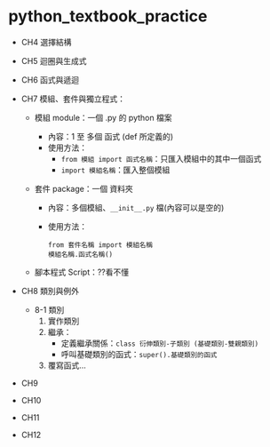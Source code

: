 # python_textbook_practice

- CH4 選擇結構
- CH5 迴圈與生成式
- CH6 函式與遞迴
- CH7 模組、套件與獨立程式：
	
	* 模組 module：一個 .py 的 python 檔案

		- 內容：1 至 多個 函式 (def 所定義的)
		- 使用方法：
			* `from 模組 import 函式名稱`：只匯入模組中的其中一個函式
			* `import 模組名稱`：匯入整個模組
					
	* 套件 package：一個 資料夾
		- 內容：多個模組、`__init__.py` 檔(內容可以是空的)
		- 使用方法：
		
			```
			from 套件名稱 import 模組名稱
			模組名稱.函式名稱()
			```
					
	* 腳本程式 Script：??看不懂

- CH8 類別與例外
	* 8-1 類別
		1. 實作類別
		2. 繼承：
			- 定義繼承關係：`class 衍伸類別-子類別 (基礎類別-雙親類別)`
			- 呼叫基礎類別的函式：`super().基礎類別的函式`
		3. 覆寫函式...
- CH9
- CH10
- CH11
- CH12